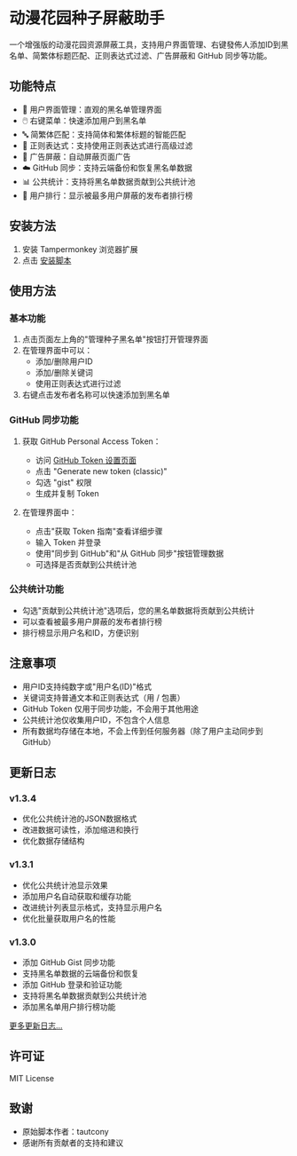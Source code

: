 # 动漫花园种子屏蔽助手

一个增强版的动漫花园资源屏蔽工具，支持用户界面管理、右键發佈人添加ID到黑名单、简繁体标题匹配、正则表达式过滤、广告屏蔽和 GitHub 同步等功能。

## 功能特点

- 🎯 用户界面管理：直观的黑名单管理界面
- 🖱️ 右键菜单：快速添加用户到黑名单
- 🔤 简繁体匹配：支持简体和繁体标题的智能匹配
- 📝 正则表达式：支持使用正则表达式进行高级过滤
- 🚫 广告屏蔽：自动屏蔽页面广告
- ☁️ GitHub 同步：支持云端备份和恢复黑名单数据
- 📊 公共统计：支持将黑名单数据贡献到公共统计池
- 👥 用户排行：显示被最多用户屏蔽的发布者排行榜

## 安装方法

1. 安装 Tampermonkey 浏览器扩展
2. 点击 [安装脚本](https://greasyfork.org/zh-CN/scripts/523811-dmhy-torrent-block)

## 使用方法

### 基本功能

1. 点击页面左上角的"管理种子黑名单"按钮打开管理界面
2. 在管理界面中可以：
   - 添加/删除用户ID
   - 添加/删除关键词
   - 使用正则表达式进行过滤
3. 右键点击发布者名称可以快速添加到黑名单

### GitHub 同步功能

1. 获取 GitHub Personal Access Token：
   - 访问 [GitHub Token 设置页面](https://github.com/settings/tokens)
   - 点击 "Generate new token (classic)"
   - 勾选 "gist" 权限
   - 生成并复制 Token

2. 在管理界面中：
   - 点击"获取 Token 指南"查看详细步骤
   - 输入 Token 并登录
   - 使用"同步到 GitHub"和"从 GitHub 同步"按钮管理数据
   - 可选择是否贡献到公共统计池

### 公共统计功能

- 勾选"贡献到公共统计池"选项后，您的黑名单数据将贡献到公共统计
- 可以查看被最多用户屏蔽的发布者排行榜
- 排行榜显示用户名和ID，方便识别

## 注意事项

- 用户ID支持纯数字或"用户名(ID)"格式
- 关键词支持普通文本和正则表达式（用 / 包裹）
- GitHub Token 仅用于同步功能，不会用于其他用途
- 公共统计池仅收集用户ID，不包含个人信息
- 所有数据均存储在本地，不会上传到任何服务器（除了用户主动同步到GitHub）

## 更新日志

### v1.3.4
- 优化公共统计池的JSON数据格式
- 改进数据可读性，添加缩进和换行
- 优化数据存储结构

### v1.3.1
- 优化公共统计池显示效果
- 添加用户名自动获取和缓存功能
- 改进统计列表显示格式，支持显示用户名
- 优化批量获取用户名的性能

### v1.3.0
- 添加 GitHub Gist 同步功能
- 支持黑名单数据的云端备份和恢复
- 添加 GitHub 登录和验证功能
- 支持将黑名单数据贡献到公共统计池
- 添加黑名单用户排行榜功能

[更多更新日志...](https://github.com/xkbkx5904/dmhy-torrent-block/blob/main/CHANGELOG.md)

## 许可证

MIT License

## 致谢

- 原始脚本作者：tautcony
- 感谢所有贡献者的支持和建议 
